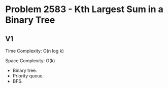 # Problem 2583 - Kth Largest Sum in a Binary Tree

## V1

Time Complexity: O(n log k)

Space Complexity: O(k)

- Binary tree.
- Priority queue.
- BFS.
